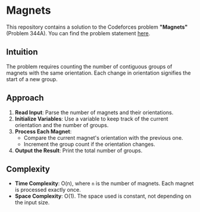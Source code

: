 # Magnets

This repository contains a solution to the Codeforces problem **"Magnets"** (Problem 344A). You can find the problem statement [here](https://codeforces.com/contest/344/problem/A).

## Intuition

The problem requires counting the number of contiguous groups of magnets with the same orientation. Each change in orientation signifies the start of a new group.

## Approach

1. **Read Input**: Parse the number of magnets and their orientations.
2. **Initialize Variables**: Use a variable to keep track of the current orientation and the number of groups.
3. **Process Each Magnet**:
   - Compare the current magnet's orientation with the previous one.
   - Increment the group count if the orientation changes.
4. **Output the Result**: Print the total number of groups.

## Complexity

- **Time Complexity**: O(n), where `n` is the number of magnets. Each magnet is processed exactly once.
- **Space Complexity**: O(1). The space used is constant, not depending on the input size.
